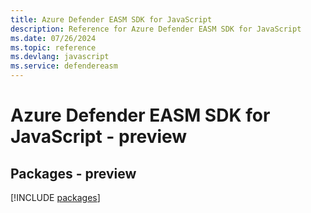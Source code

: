 ```yaml
---
title: Azure Defender EASM SDK for JavaScript
description: Reference for Azure Defender EASM SDK for JavaScript
ms.date: 07/26/2024
ms.topic: reference
ms.devlang: javascript
ms.service: defendereasm
---
```

# Azure Defender EASM SDK for JavaScript - preview
## Packages - preview
[!INCLUDE [packages](defender-easm-index.md)]